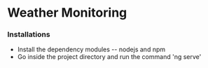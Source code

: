 # Weather Monitoring
### Installations
* Install the dependency modules -- nodejs and npm
* Go inside the project directory and run the command 'ng serve'
